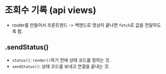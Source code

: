 # 조회수 기록 (api views)
- router를 만들어서 프론트엔드 -> 백엔드로 영상이 끝나면 `fetch`로 값을 전달하도록 함.

## .sendStatus()
- `status()`: `render()`하기 전에 상태 코드를 정하는 것.
- `sendStatus()`: 상태 코드를 보내고 연결을 끝내는 것.
